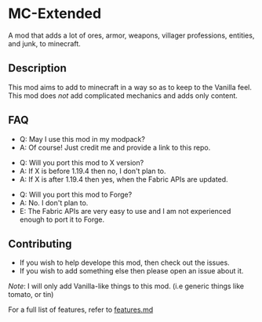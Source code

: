 # MC-Extended
A mod that adds a lot of ores, armor, weapons, villager professions, entities, and junk, to minecraft.


## Description
This mod aims to add to minecraft in a way so as to keep to the Vanilla feel.
This mod does _not_ add complicated mechanics and adds only content.

## FAQ

- Q: May I use this mod in my modpack?
- A: Of course! Just credit me and provide a link to this repo.

* Q: Will you port this mod to X version?
* A: If X is before 1.19.4 then no, I don't plan to.
* A: If X is after 1.19.4 then yes, when the Fabric APIs are updated.

- Q: Will you port this mod to Forge?
- A: No. I don't plan to.
- E: The Fabric APIs are very easy to use and I am not experienced enough to port it to Forge.

## Contributing
* If you wish to help develope this mod, then check out the issues.
* If you wish to add something else then please open an issue about it.

*Note*:
I will only add Vanilla-like things to this mod. (i.e generic things like tomato, or tin)

For a full list of features, refer to [features.md](https://github.com/BarchamMal/MC-Extended/blob/main/features.md)
